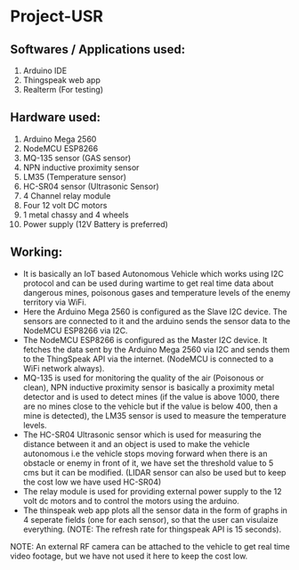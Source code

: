 # Project-USR

## Softwares / Applications used:

1. Arduino IDE
2. Thingspeak web app
3. Realterm (For testing)

## Hardware used:

1. Arduino Mega 2560
2. NodeMCU ESP8266
3. MQ-135 sensor (GAS sensor)
4. NPN inductive proximity sensor
5. LM35 (Temperature sensor)
6. HC-SR04 sensor (Ultrasonic Sensor) 
7. 4 Channel relay module
8. Four 12 volt DC motors
9. 1 metal chassy and 4 wheels
10. Power supply (12V Battery is preferred)

## Working:

- It is basically an IoT based Autonomous Vehicle which works using I2C protocol and can be used during wartime to get real time data about dangerous mines, poisonous gases and temperature levels of the enemy territory via WiFi.
- Here the Arduino Mega 2560 is configured as the Slave I2C device. The sensors are connected to it and the arduino sends the sensor data to the NodeMCU ESP8266 via I2C.
- The NodeMCU ESP8266 is configured as the Master I2C device. It fetches the data sent by the Arduino Mega 2560 via I2C and sends them to the ThingSpeak API via the internet.     (NodeMCU is connected to a WiFi network always).
-  MQ-135 is used for monitoring the quality of the air (Poisonous or clean), NPN inductive proximity sensor is basically a proximity metal detector and is used to detect mines (if the value is above 1000, there are no mines close to the vehicle but if the value is below 400, then a mine is detected), the LM35 sensor is used to measure the temperature levels. 
-  The HC-SR04 Ultrasonic sensor which is used for measuring the distance between it and an object is used to make the vehicle autonomous i.e the vehicle stops moving forward when there is an obstacle or enemy in front of it, we have set the threshold value to 5 cms but it can be modified. (LIDAR sensor can also be used but to keep the cost low we have used HC-SR04)
-  The relay module is used for providing external power supply to the 12 volt dc motors and to control the motors using the arduino.
-  The thinspeak web app plots all the sensor data in the form of graphs in 4 seperate fields (one for each sensor), so that the user can visulaize everything. (NOTE: The refresh rate for thingspeak API is 15 seconds).

NOTE: An external RF camera can be attached to the vehicle to get real time video footage, but we have not used it here to keep the cost low.
